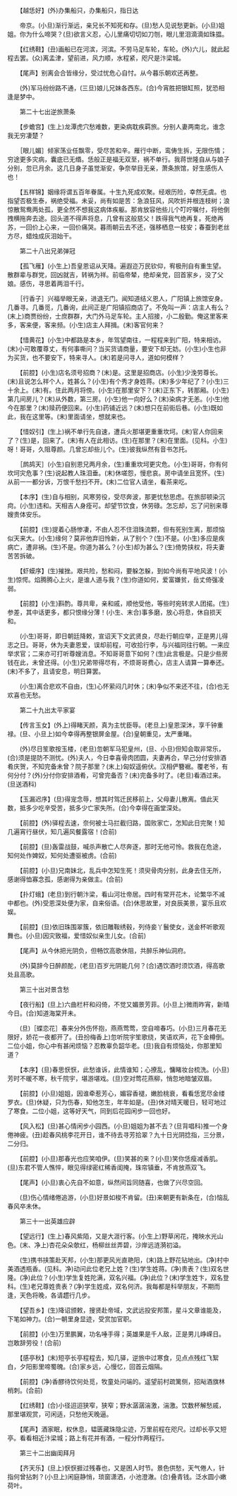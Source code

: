 <!-- { "loadSidebar": true } -->
　　【越恁好】(外)办集船只，办集船只，指日达

　　帝京。(小旦)渐行渐远，亲兄长不知死和存。(旦)愁人见说愁更新。(小旦)姐姐。你为什么啼哭？(旦)欲言义忍，心儿里痛切切如刀刎，眼儿里泪滴滴如珠揾。

　　【红绣鞋】(丑)画船已在河滨，河滨。不劳马足车轮，车轮。(外)六儿，就此起程去罢。(众)离孟津，望前进，风力顺，水程紧，咫尺是汴梁城。

　　【尾声】别离会合皆缘分，受过忧危心自忖。从今暮乐朝欢还再整。

　　(外)军马纷纷路不通，(三旦)娘儿兄妹各西东。(合)今宵胜把银缸照，犹恐相逢是梦中。

　　第二十七出逆旅萧条

　　【步蟾宫】(生上)龙潭虎穴愁难数，更染病耽疾羁旅。分别人妻两南北，谁念我无穷凄楚？

　　［眼儿媚］倾家荡业任飘零，受尽苦和辛。雁行中断，鸾俦生拆，无限伤情；穷途更多灾病，囊底已无缗。恁般正是福无双至，祸不单行。我蒋世隆自从与娘子分别，忽已月余。这几日身子虽觉渐安，争奈举目无亲，萧条旅馆，好生感伤人也！

　　【五样锦】姻缘将谓五百年眷属。十生九死成欢聚。经艰历险，幸然无虞。也指望否极生泰，祸绝受福。未妥，尚有如是苦：急浪狂风，风吹折并根连枝树；浪惊散鸳鸯两处孤，更全然不想我这病体疾躯。那肯放容他些儿个叮咛嘱付，将他倒拽横拖奔去途。回头道不得声将息，几曾有这般慈父！跌得我气绝再复。死绝再苏，一回价上心来，一回价痛哭。暮雨朝云去不还，强移栖息一枝安；春蚕到老丝方尽，蜡烛成灰泪始干。

　　第二十八出兄弟弹冠

　　【孤飞雁】(小生上)吾皇恩诏从天降。遍遐迩万民钦仰，宥极刑自有重生望。散群辈与群党，回凶就吉，转祸为祥。前临帝辇，绝却亲党，回首家乡，没了父娘。感伤，寻思着两泪千行。

　　［行香子］兴福举眼无亲，进退无门。闻知道结义恩人，广阳镇上旅馆安身。几番寻。几番觅，几番询，此间正是广阳镇招商店了。不免叫一声：店主人有么？(末上)商贾纷纷，士庶群群，大门外马足车轮。主人招接，小二殷勤。俺这里客来多，客来便，客来频。(小生)店主人拜揖。(末)客官何来？

　　【惜黄花】(小生)中都路是本乡，年驾望南往，一程程来到广阳，特来相访。(末)小可敢覆尊丈，有何事嘶问？当买货请商量，要安下却无妨。(小生)小生也非为买货，也不要安下，特来寻人。(末)若是问寻人，道如何模样？

　　【前腔】(小生)店名须号招商？(末)是。这里是招商店。(小生)少浼劳尊长。(末)且说怎么祥个人，姓甚么？(小生)有个秀才身姓蒋。(末)多少年纪了？(小生)三十余上。(末)有。住此两月将傍。(小生)在那里安下？(末)正东下，转那厢。(小生)第几间房儿？(末)从外数，第三房。(小生)他一向好么？(末)染病才无恙。(小生)他今在那里？(末)赎药便回来。(小生)药铺近远？(末)想只在前街后巷。(小生)既如此，我在这里等。(末)里面请坐，想就来也。

　　【惜奴引】(生上)祸不单行先自速，遭兵火那堪更重重坎坷。(末)官人你回来了？(生)是，回来了。(末)有人在此相访。(生)在那里？(末)在里面。(见科。小生)呀！哥哥，久阻尊颜。几曾忘却些儿个。(生)彼我纵然有音书怎托。

　　［鹧鸪天］(小生)自别恩兄两月余，(生)重重坎坷更灾危。(小生)哥哥，你有何坎坷灾危事？(生)说起教人珠泪垂。(末)休嗟怨，慢悲哀。房中请坐且宽怀。(生)从前一一都分诉，万恨千愁扫不开。(末)二位官人请坐，看茶来吃。

　　【本序】(生)自与相别，风寒劳役，受尽奔波，那更忧愁思虑。在旅邸顿染沉疴。(小生)违和。天相吉人身痊可。却望节饮食，休劳碌。怎忘却，忘了问别来尊嫂贵体安乐。

　　【前腔】(生)提着心肠惨凄，不由人忍不住泪珠流颗，但有死别生离，那烦恼似天来大。(小生)缘何？莫非他弃旧怜新，从了别个？(生)不是。(小生)多应是疾病亡，遭非祸。(生)不是。你道为甚么？(小生)却为甚么？(生)倚势挟权，将夫妻苦苦拆破。

　　【虾蟆序】(生)摧挫。艰共险，愁和闷，要躲怎躲，到如今尚有平地风波！(小生)惊愕。焰腾腾心上火，是谁人道与我？(生)你道如何，爱富嫌贫，岳丈倚强凌弱。

　　【前腔】(小生)斟酌。尊共卑，亲和戚，顺他受他，等些时宛转求人团掿。(生)参差，其中话更多，都只恨缘分薄！(小生、末合)事多磨，放心将息，休自损天和。

　　(小生)哥哥，即日朝廷降敕，宣诏天下文武贤良，尽赴行朝应举，正是男儿得志之日。哥哥，休为夫妻恩爱，误却前程，可收拾行李，与兴福同往行朝。一来应举求官；二来亦可打听尊嫂消息。不知哥哥意下如何？(生)此言极是。只是少些房钱在此，未曾还得。(小生)兄弟带得尽有，不烦哥哥费心，店主人请算一算奉还。(末)不多了，且请安息，明日算罢。

　　(小生)离合悲欢不自由，(生)心怀萦闷几时休；(末)争似不来还不往，(合)也无欢喜也无愁。

　　第二十九出太平家宴

　　【传言玉女】(外上)得睹天颜，真为主忧臣辱。(老旦上)皇恩深沐，享千钟重禄。(旦、小旦上)如今幸得再整银屏金屋。(合)皇朝重见，太严重睹。

　　(外)尽日笙歌按玉楼，(老旦)忽朝军马犯皇州，(旦、小旦)但知会取非常乐，(合)须是提防不测忧。(外)夫人，今日幸喜骨肉团圆，夫妻再合，早己分付安排酒肴庆贺，不知完备未曾？院子那里？(末上)匈奴遥俯伏。汉相俨簪裾。覆老爷，有何分付？(外)分付你安排酒肴，可曾完备否？(未)完备多时了。(老旦)看酒过来。(旦送酒科)

　　【玉漏迟序】(旦)得宠念辱，想其时驾迁民移前上，父母妻儿散离。值此天数，抵多少吃辛受苦，抵多少亡家失所。(合)今幸得在画堂深处。

　　【前腔】(外)驿程去速，奈何被士马拦截归路，国败家亡，怎知此日完聚！知几遍宵行昼伏，知几遍风餐露宿！(合前)

　　【前腔】(旦)轰雷战鼓，喊杀声散亡人尽奔逐，那时无他可怜。救我在危途，知何处作婢奴，知何处遭驱被虏。(合前)

　　【前腔】(小旦)兄南妹北，乱兵中怎知生死！须臾骨肉分别，此身去住无所，感谢得恤寡念孤，感谢得为亲做主。(合前)

　　【扑灯蛾】(老旦)到行朝汴梁，看山河壮帝居。四时有常开花木，论繁华不减中都也。(外)受恩深处便为家，自来俗语。(合)休思故里，对良辰美景，宴乐且欢娱。

　　【前腔】(旦)依旧珠围翠簇，依旧雕鞍绣毂，列侍妾丫鬟使女，送金杯听歌观舞也。(小旦)因灾致福，爱惜奴似亲生儿女。(合前)

　　【尾声】从今休把光阴负，但畅饮高歌休阻，共醉乐神仙洞府。

　　(外)莫辞今日醉颜酡，(老旦)百岁光阴能几何？(合)遇饮酒时须饮酒，得高歌处且高歌。

　　第三十出对景含愁

　　【夜行船】(旦上)六曲栏杆和闷倚，不觉又媚景芳菲。(小旦上)微雨昨宵，新晴今日。(合)知道海棠开未。

　　(旦)［蝶恋花］春来分外伤怀抱，燕燕莺莺，空自啼春巧。(小旦)三月春花无限好，娇花一夜都开了。(丑扮梅香上)忽听院宇笙歌绕，笑语欢声，花下金樽倒。二位小姐，你心中有甚闲烦恼？忍教辜负韶华老。(旦)我自有烦恼处，你那里知道？

　　【本序】(旦)春思恹恹，此愁谁诉，此情谁知；心撩乱，慵睹妆台梳洗。(小旦)芳时不暖不寒，秋千院宇，堪游堪戏。(旦)空对莺花燕柳，悄忽地暗皱双眉。

　　【前腔】(小旦)姐姐，因谁牵惹芳心，媚容香褪，嫩脸桃衰，看看恁宽尽金缕罗衣。(旦)休疑，只为伤春，知他怎生，年年如是。(丑)休对晴天暖日，轻可地过了寒食。二位小姐，这等好天气，同到后花园闲步一回也好。

　　【风入松】(旦)甚心情闲步小园西。(小旦)姐姐为甚不去？(旦背唱科)推一个身倦神疲。(丑)趁春风桃李花开日，谁不待去寻芳拾翠？九十日光阴捻指，三分景，二分归。

　　【前腔】(小旦)那春光也应笑咱伊。(旦)笑甚的来？(小旦)笑你恁瘦减香肌。(旦)东君不管人憔悴，眼见得绿密红稀香闺掩，珠帘镇垂，不肯放燕双飞。

　　【尾声】(小旦)衷心先自不如意，纵然间旨同随喜，也做了兴尽空回。

　　(旦)伤心情绪倦追游，(小旦)好景如梭不肯留。(丑)来朝更有新条在，(合)恼乱春风卒未休。

　　第三十一出英雄应辟

　　【望远行】(生上)春风紫陌，又是大涯行客。(小生上)野草闲花，掩映水光山色。(末、净上)杏花朵朵欹红，杨柳丝丝弄碧，沙岸远涟漪初溢。

　　(生)携书挟策赴天邦，(小生)那更风光直艳阳，(末)路上野花钻地出。(净)村中美酒透瓶香。(见科。净)动问此位老兄上姓？(生)学生姓蒋。(净)贵表？(生)双名世隆。(净)此位？(小生)学生复姓陀满，双名兴福。(净)此位？(末)学生姓卞，双名登科。(生)老兄尊姓贵表？(净)学生姓成，双名何济。我每都是科举朋友，不期而逢，天色将晚，各请趱行几步。

　　【望吾乡】(生)降诏颁敕，搜贤赴帝域，文武远投安邦策，星斗文章谁能及，下笔如神力。(合)一朝里身显迹，受赏加官职。

　　【前腔】(小生)万里鹏翼，功名唾手得；英雄果是千人敌，正是男儿峥嵘日。岂敢辞劳役！(合前)

　　【感亭秋】(末)短亭长亭程程去，知几驿，逆旅中过寒食，见点点残红飞絮白，夕阳影里啼蜀魄。(合)家乡远，心慢忆，回首云烟隔。

　　【前腔】(净)香醪待饮何处觅，牧童处问端的。遥望前村疏篱侧，招飐酒旗林梢刺。(合前)

　　【红绣鞋】(合)小径迢迢狭窄，狭窄；野水潺潺湍激，湍激。饮数杯解愁戚，那里堪观赏，可闲适，只愁他天晚逼。

　　【尾声】酒家眠，权休息，韫匮藏珠隐尘迹，万里前程在咫尺。过却长亭又短亭。看看相近汴梁城；路上有花并有酒，一程分作两程行。

　　第三十二出幽闺拜月

　　【齐天乐】(旦上)恹恹捱过残春也，又是困人时节。景色供愁，天气倦人，针指何曾拈刺？(小旦上)闲庭静悄，琐窗潇洒，小池澄澈。(合)叠青钱。泛水圆小嫩荷叶。

